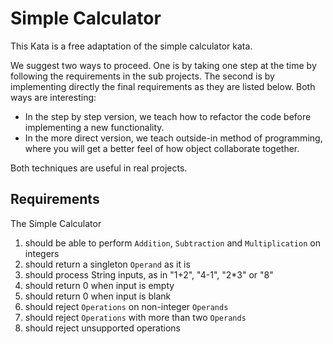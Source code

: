 # Simple Calculator

This Kata is a free adaptation of the simple calculator kata.

We suggest two ways to proceed. One is by taking one step at the time by following the requirements in the sub projects. The second is by implementing directly the final requirements as they are listed below. Both ways are interesting:

- In the step by step version, we teach how to refactor the code before implementing a new functionality.
- In the more direct version, we teach outside-in method of programming, where you will get a better feel of how object collaborate together.

Both techniques are useful in real projects.

## Requirements

The Simple Calculator

1. should be able to perform `Addition`, `Subtraction` and `Multiplication` on integers
2. should return a singleton `Operand` as it is
3. should process String inputs, as in "1+2", "4-1", "2*3" or "8"
4. should return 0 when input is empty
5. should return 0 when input is blank
6. should reject `Operations` on non-integer `Operands`
7. should reject `Operations` with more than two `Operands`
8. should reject unsupported operations